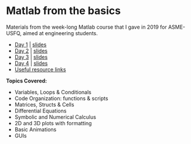 # Matlab from the basics

Materials from the week-long Matlab course that I gave in 2019 for ASME-USFQ, aimed at engineering students.

- [Day 1](./Day_1) | [slides](./Day_1/slides_day1.pdf)
- [Day 2](./Day_2) | [slides](./Day_2/slides_day2.pdf)
- [Day 3](./Day_3) | [slides](./Day_3/slides_day3.pdf)
- [Day 4](./Day_4) | [slides](./Day_4/slides_day4.pptx)
- [Useful resource links](./resources.md)

**Topics Covered:**
- Variables, Loops & Conditionals
- Code Organization: functions & scripts
- Matrices, Structs & Cells
- Differential Equations
- Symbolic and Numerical Calculus
- 2D and 3D plots with formatting
- Basic Animations
- GUIs